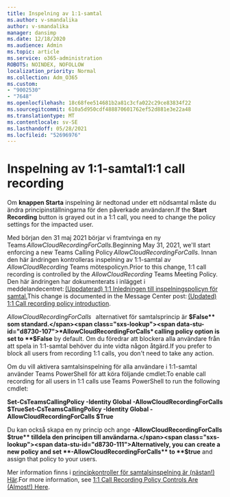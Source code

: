 ```yaml
---
title: Inspelning av 1:1-samtal
ms.author: v-smandalika
author: v-smandalika
manager: dansimp
ms.date: 12/18/2020
ms.audience: Admin
ms.topic: article
ms.service: o365-administration
ROBOTS: NOINDEX, NOFOLLOW
localization_priority: Normal
ms.collection: Adm_O365
ms.custom:
- "9002530"
- "7648"
ms.openlocfilehash: 18c68fee514681b2a81c3cfa022c29ce83834f22
ms.sourcegitcommit: 610a5d950cdf488870601762ef52d881e3e22a48
ms.translationtype: MT
ms.contentlocale: sv-SE
ms.lasthandoff: 05/28/2021
ms.locfileid: "52696976"
---
```

# <a name="11-call-recording"></a><span data-ttu-id="d8730-102">Inspelning av 1:1-samtal</span><span class="sxs-lookup"><span data-stu-id="d8730-102">1:1 call recording</span></span>

<span data-ttu-id="d8730-103">Om **knappen Starta** inspelning är nedtonad under ett nödsamtal måste du ändra principinställningarna för den påverkade användaren.</span><span class="sxs-lookup"><span data-stu-id="d8730-103">If the **Start Recording** button is grayed out in a 1:1 call, you need to change the policy settings for the impacted user.</span></span>   

<span data-ttu-id="d8730-104">Med början den 31 maj 2021 börjar vi framtvinga en ny Teams *AllowCloudRecordingForCalls.*</span><span class="sxs-lookup"><span data-stu-id="d8730-104">Beginning May 31, 2021, we'll start enforcing a new Teams Calling Policy *AllowCloudRecordingForCalls*.</span></span> <span data-ttu-id="d8730-105">Innan den här ändringen kontrolleras inspelning av 1:1-samtal av *AllowCloudRecording* Teams mötespolicyn.</span><span class="sxs-lookup"><span data-stu-id="d8730-105">Prior to this change, 1:1 call recording is controlled by the *AllowCloudRecording* Teams Meeting Policy.</span></span> <span data-ttu-id="d8730-106">Den här ändringen har dokumenterats i inlägget i meddelandecentret: [(Uppdaterad) 1:1 Inledningen till inspelningspolicyn för samtal.](https://portal.microsoft.com/Adminportal/Home?ref=MessageCenter/:/messages/MC238796)</span><span class="sxs-lookup"><span data-stu-id="d8730-106">This change is documented in the Message Center post: [(Updated) 1:1 Call recording policy introduction](https://portal.microsoft.com/Adminportal/Home?ref=MessageCenter/:/messages/MC238796).</span></span>  

<span data-ttu-id="d8730-107">*AllowCloudRecordingForCalls*   alternativet för samtalsprincip är **$False** som standard.</span><span class="sxs-lookup"><span data-stu-id="d8730-107">*AllowCloudRecordingForCalls* calling policy option is set to **$False** by default.</span></span> <span data-ttu-id="d8730-108">Om du föredrar att blockera alla användare från att spela in 1:1-samtal behöver du inte vidta någon åtgärd.</span><span class="sxs-lookup"><span data-stu-id="d8730-108">If you prefer to block all users from recording 1:1 calls, you don't need to take any action.</span></span>  

<span data-ttu-id="d8730-109">Om du vill aktivera samtalsinspelning för alla användare i 1:1-samtal använder Teams PowerShell för att köra följande cmdlet:</span><span class="sxs-lookup"><span data-stu-id="d8730-109">To enable call recording for all users in 1:1 calls use Teams PowerShell to run the following cmdlet:</span></span> 

<span data-ttu-id="d8730-110">**Set-CsTeamsCallingPolicy -Identity Global -AllowCloudRecordingForCalls $True**</span><span class="sxs-lookup"><span data-stu-id="d8730-110">**Set-CsTeamsCallingPolicy -Identity Global -AllowCloudRecordingForCalls $True**</span></span> 

<span data-ttu-id="d8730-111">Du kan också skapa en ny princip och ange **-AllowCloudRecordingForCalls** **$true** tilldela den principen till användarna.</span><span class="sxs-lookup"><span data-stu-id="d8730-111">Alternatively, you can create a new policy and set **-AllowCloudRecordingForCalls** to **$true** and assign that policy to your users.</span></span> 

<span data-ttu-id="d8730-112">Mer information finns i [principkontroller för samtalsinspelning är (nästan!) Här](https://techcommunity.microsoft.com/t5/microsoft-teams-support/1-1-call-recording-policy-controls-are-almost-here/ba-p/2217668).</span><span class="sxs-lookup"><span data-stu-id="d8730-112">For more information, see [1:1 Call Recording Policy Controls Are (Almost!) Here](https://techcommunity.microsoft.com/t5/microsoft-teams-support/1-1-call-recording-policy-controls-are-almost-here/ba-p/2217668).</span></span>
